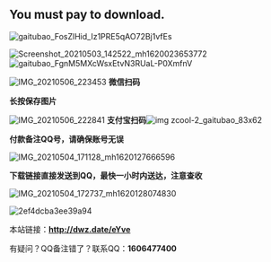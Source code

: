## You must pay to download.

![gaitubao_FosZlHid_Iz1PRE5qAO72Bj1vfEs](https://user-images.githubusercontent.com/82256583/116867416-b5ec2000-ac3f-11eb-9e14-05311a157cdb.jpg)

![Screenshot_20210503_142522_mh1620023653772](https://user-images.githubusercontent.com/82256583/116847223-b0311300-ac1c-11eb-9766-fb85b552e768.jpg)
![gaitubao_FgnM5MXcWsxEtvN3RUaL-P0XmfnV](https://user-images.githubusercontent.com/82256583/117277397-6e110700-ae92-11eb-96c3-bf99b4dea45b.jpg)

![IMG_20210506_223453](https://user-images.githubusercontent.com/82256583/117316650-58fc9e00-aebb-11eb-90ae-dc538cba03f4.png)
**微信扫码**

**长按保存图片**

![IMG_20210506_222841](https://user-images.githubusercontent.com/82256583/117315786-96146080-aeba-11eb-844a-43e12466604b.png)
**支付宝扫码**![img zcool-2_gaitubao_83x62](https://user-images.githubusercontent.com/82256583/116975222-decced80-acf1-11eb-911a-2643abc075a0.gif)

**付款备注QQ号，请确保账号无误**

![IMG_20210504_171128_mh1620127666596](https://user-images.githubusercontent.com/82256583/116997142-ff577080-ad0e-11eb-8b24-1dcca307ab66.jpg)

**下载链接直接发送到QQ，最快一小时内送达，注意查收**

![IMG_20210504_172737_mh1620128074830](https://user-images.githubusercontent.com/82256583/116997856-ef8c5c00-ad0f-11eb-9f3d-ad566df16aee.jpg)

![2ef4dcba3ee39a94](https://user-images.githubusercontent.com/82256583/116986123-ff03a900-acff-11eb-8b41-4b75216fbe7b.gif)

本站链接：**http://dwz.date/eYve**

有疑问？QQ备注错了？联系QQ：**1606477400**
